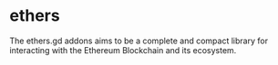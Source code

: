 # ethers
The ethers.gd addons aims to be a complete and compact library for interacting with the Ethereum Blockchain and its ecosystem.

